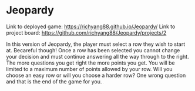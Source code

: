 # Jeopardy
Link to deployed game: https://richyang88.github.io/Jeopardy/
Link to project board: https://github.com/richyang88/Jeopardy/projects/2

In this version of Jeopardy, the player must select a row they wish to start at. Becareful though! Once a row has been selected you cannot change your decision and must continue answering all the way through to the right.
The more questions you get right the more points you get. You will be limited to a maximum number of points allowed by your row. Will you choose an easy row or will you choose a harder row? One wrong question and that is the end of the game for you.
![Image](https://github.com/richyang88/Jeopardy/blob/master/images/wireFrame2.jpg)


